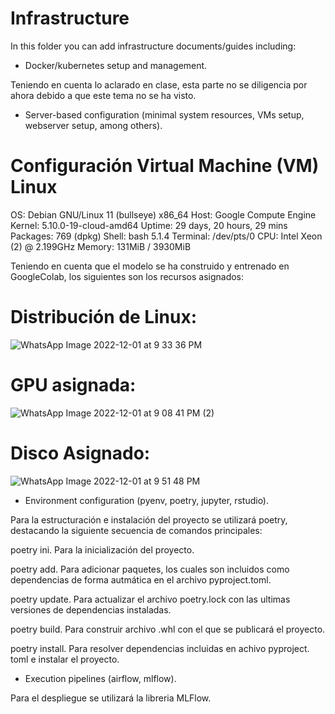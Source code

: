 # Infrastructure

In this folder you can add infrastructure documents/guides including:

* Docker/kubernetes setup and management.

Teniendo en cuenta lo aclarado en clase, esta parte no se diligencia por ahora debido a que este tema no se ha visto.

* Server-based configuration (minimal system resources, VMs setup, webserver setup, among others).

# Configuración Virtual Machine (VM) Linux

OS: Debian GNU/Linux 11 (bullseye) x86_64
Host: Google Compute Engine
Kernel: 5.10.0-19-cloud-amd64
Uptime: 29 days, 20 hours, 29 mins
Packages: 769 (dpkg)
Shell: bash 5.1.4
Terminal: /dev/pts/0
CPU: Intel Xeon (2) @ 2.199GHz
Memory: 131MiB / 3930MiB

Teniendo en cuenta que el modelo se ha construido y entrenado en GoogleColab, los siguientes son los recursos asignados:
# Distribución de Linux:

![WhatsApp Image 2022-12-01 at 9 33 36 PM](https://user-images.githubusercontent.com/73256719/205207436-89ec0594-c1e2-4da2-a61f-5e5793557032.jpeg)

# GPU asignada:

![WhatsApp Image 2022-12-01 at 9 08 41 PM (2)](https://user-images.githubusercontent.com/73256719/205207648-6510d3dd-5ebf-46f0-9e8b-d18cfa01565e.jpeg)

# Disco Asignado:

![WhatsApp Image 2022-12-01 at 9 51 48 PM](https://user-images.githubusercontent.com/73256719/205207528-70361893-2b8c-4235-8604-da939058dc9a.jpeg)

* Environment configuration (pyenv, poetry, jupyter, rstudio).

Para la estructuración e instalación del proyecto se utilizará poetry, destacando la siguiente secuencia de comandos principales:

poetry ini. Para la inicialización del proyecto.

poetry add. Para adicionar paquetes, los cuales son incluidos como dependencias de forma autmática en el archivo pyproject.toml.

poetry update. Para actualizar el archivo poetry.lock con las ultimas versiones de dependencias instaladas. 

poetry build. Para construir archivo .whl con el que se publicará el proyecto.

poetry install. Para resolver dependencias incluidas en achivo pyproject. toml e instalar el proyecto.



* Execution pipelines (airflow, mlflow).

Para el despliegue se utilizará la libreria MLFlow.
